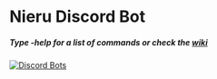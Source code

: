 # Nieru Discord Bot

##### Type -help for a list of commands or check the [wiki](https://github.com/nourio/NieruBot/wiki)


[![Discord Bots](https://discordbots.org/api/widget/380415171518005258.png)](https://discordbots.org/bot/380415171518005258)
